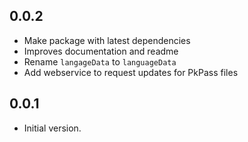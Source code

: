## 0.0.2

- Make package with latest dependencies
- Improves documentation and readme
- Rename `langageData` to `languageData`
- Add webservice to request updates for PkPass files

## 0.0.1

- Initial version.
